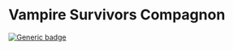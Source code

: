 # Vampire Survivors Compagnon

[![Generic badge](https://img.shields.io/badge/version-0.2-darkgreen.svg)](https://shields.io/)
